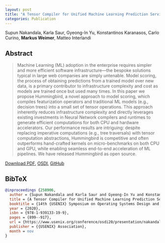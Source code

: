 ```yaml
---
layout: post
title: "A Tensor Compiler for Unified Machine Learning Prediction Serving"
categories: Publication
---
```


Supun Nakandala, Karla Saur, Gyeong-In Yu, Konstantinos Karanasos, Carlo Curino, **Markus Weimer**, Matteo Interlandi

## Abstract

> Machine Learning (ML) adoption in the enterprise requires simpler and more
> efficient software infrastructure—the bespoke solutions typical in large web
> companies are simply untenable. Model scoring, the process of obtaining
> predictions from a trained model over new data, is a primary contributor to
> infrastructure complexity and cost as models are trained once but used many
> times. In this paper we propose Hummingbird, a novel approach to model
> scoring, which compiles featurization operators and traditional ML models
> (e.g., decision trees) into a small set of tensor operations. This approach
> inherently reduces infrastructure complexity and directly leverages existing
> investments in Neural Network compilers and runtimes to generate efficient
> computations for both CPU and hardware accelerators. Our performance results
> are intriguing: despite replacing imperative computations (e.g., tree
> traversals) with tensor computation abstractions, Hummingbird is competitive
> and often outperforms hand-crafted kernels on micro-benchmarks on both CPU and
> GPU, while enabling seamless end-to-end acceleration of ML pipelines. We have
> released Hummingbird as open source.

[Download PDF]({{site.url}}/files/pub/2020/2020-11-05-OSDI-Hummingbird.md), [OSDI](https://www.usenix.org/conference/osdi20/presentation/nakandala), [GitHub](https://github.com/microsoft/hummingbird)

## BibTeX

```bibtex
@inproceedings {258906,
  author = {Supun Nakandala and Karla Saur and Gyeong-In Yu and Konstantinos Karanasos and Carlo Curino and Markus Weimer and Matteo Interlandi},
  title = {A Tensor Compiler for Unified Machine Learning Prediction Serving},
  booktitle = {14th {USENIX} Symposium on Operating Systems Design and Implementation ({OSDI} 20)},
  year = {2020},
  isbn = {978-1-939133-19-9},
  pages = {899--917},
  url = {https://www.usenix.org/conference/osdi20/presentation/nakandala},
  publisher = {{USENIX} Association},
  month = nov
}
```
